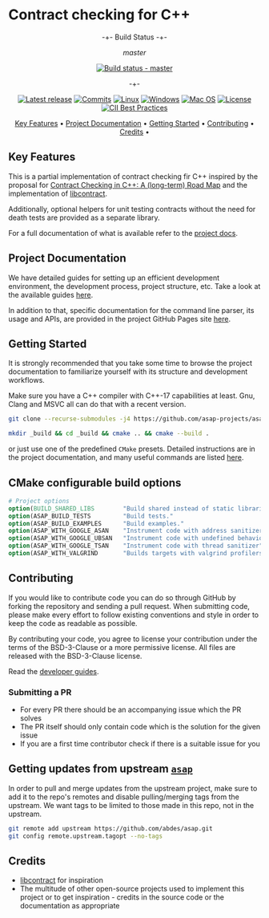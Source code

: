 # Contract checking for C++

<div align="center">

-+- Build Status -+-

_master_

[![Build status - master][build-status-master-badge]][build-matrix]

-+-

[![Latest release][release-badge]][latest-release]
[![Commits][last-commit-badge]][commits]
[![Linux][linux-badge]][latest-release]
[![Windows][windows-badge]][latest-release]
[![Mac OS][macos-badge]][latest-release]
[![License][license-badge]][license]
[![CII Best Practices][openssf-badge]][openssf-project]

</div>

<p align="center">
  <a href="#key-features">Key Features</a> •
  <a href="#project-documentation">Project Documentation</a> •
  <a href="#getting-started">Getting Started</a> •
  <a href="#Contributing">Contributing</a> •
  <a href="#credits">Credits</a> •
</p>

## Key Features

This is a partial implementation of contract checking fir C++ inspired by the
proposal for [Contract Checking in C++: A (long-term) Road
Map](http://www.open-std.org/jtc1/sc22/wg21/docs/papers/2018/p1332r0.txt>) and
the implementation of
[libcontract](https://github.com/alexeiz/contracthttps://github.com/fblomqvi/libcontract).

Additionally, optional helpers for unit testing contracts without the need for
death tests are provided as a separate library.

For a full documentation of what is available refer to the
[project docs](https://asap-projects.github.io/asap-contract/).

## Project Documentation

We have detailed guides for setting up an efficient development environment, the
development process, project structure, etc. Take a look at the available guides
[here](https://abdes.github.io/asap/asap_master/html/).

In addition to that, specific documentation for the command line parser, its
usage and APIs, are provided in the project GitHub Pages site
[here](https://asap-projects.github.io/asap-contract/asap_contract_master/html/).

## Getting Started

It is strongly recommended that you take some time to browse the project
documentation to familiarize yourself with its structure and development
workflows.

Make sure you have a C++ compiler with C++-17 capabilities at least. Gnu, Clang
and MSVC all can do that with a recent version.

```bash
git clone --recurse-submodules -j4 https://github.com/asap-projects/asap-contract.git
```

```bash
mkdir _build && cd _build && cmake .. && cmake --build .
```

or just use one of the predefined `CMake` presets. Detailed instructions are in
the project documentation, and many useful commands are listed
[here](https://abdes.github.io/asap/asap_master/html/getting-started/useful-commands.html).

## CMake configurable build options

```cmake
# Project options
option(BUILD_SHARED_LIBS        "Build shared instead of static libraries."              ON)
option(ASAP_BUILD_TESTS         "Build tests."                                           OFF)
option(ASAP_BUILD_EXAMPLES      "Build examples."                                        OFF)
option(ASAP_WITH_GOOGLE_ASAN    "Instrument code with address sanitizer"                 OFF)
option(ASAP_WITH_GOOGLE_UBSAN   "Instrument code with undefined behavior sanitizer"      OFF)
option(ASAP_WITH_GOOGLE_TSAN    "Instrument code with thread sanitizer"                  OFF)
option(ASAP_WITH_VALGRIND       "Builds targets with valgrind profilers added"           OFF)
```

## Contributing

If you would like to contribute code you can do so through GitHub by forking the
repository and sending a pull request. When submitting code, please make every
effort to follow existing conventions and style in order to keep the code as
readable as possible.

By contributing your code, you agree to license your contribution under the
terms of the BSD-3-Clause or a more permissive license. All files are released
with the BSD-3-Clause license.

Read the [developer guides](https://abdes.github.io/asap/asap_master/html/).

### Submitting a PR

- For every PR there should be an accompanying issue which the PR solves
- The PR itself should only contain code which is the solution for the given
  issue
- If you are a first time contributor check if there is a suitable issue for you

## Getting updates from upstream [`asap`](https://github.com/abdes/asap)

In order to pull and merge updates from the upstream project, make sure to add
it to the repo's remotes and disable pulling/merging tags from the upstream. We
want tags to be limited to those made in this repo, not in the upstream.

```bash
git remote add upstream https://github.com/abdes/asap.git
git config remote.upstream.tagopt --no-tags
```

## Credits

- [libcontract](https://github.com/alexeiz/contracthttps://github.com/fblomqvi/libcontract)
  for inspiration
- The multitude of other open-source projects used to implement this project or
  to get inspiration - credits in the source code or the documentation as
  appropriate

[build-matrix]: https://github.com/asap-projects/asap-contract/actions/workflows/cmake-build.yml?branch=master
[build-status-develop-badge]: https://github.com/asap-projects/asap-contract/actions/workflows/cmake-build.yml/badge.svg?branch=develop
[build-status-master-badge]: https://github.com/asap-projects/asap-contract/actions/workflows/cmake-build.yml/badge.svg?branch=master
[cleanup-thumb]: https://asciinema.org/a/JOXq0l9CLZMolNcGhOnc84tNO.svg
[cleanup-video]: https://asciinema.org/a/JOXq0l9CLZMolNcGhOnc84tNO?autoplay=1
[commits]: https://github.com/asap-projects/asap-contract/commits
[customize-thumb]: https://cdn.loom.com/sessions/thumbnails/bedff4e1532441a6af6497653e52cede-with-play.gif
[customize-video]: https://www.loom.com/embed/bedff4e1532441a6af6497653e52cede
[from-template-thumb]: https://cdn.loom.com/sessions/thumbnails/087f217b73454728900baa8b1487f358-with-play.gif
[from-template-video]: https://www.loom.com/embed/087f217b73454728900baa8b1487f358
[hello-world-thumb]: https://cdn.loom.com/sessions/thumbnails/ff20f1771a6d448c8fd7b6e53e117c93-with-play.gif
[hello-world-video]: https://www.loom.com/embed/ff20f1771a6d448c8fd7b6e53e117c93
[last-commit-badge]: https://img.shields.io/github/last-commit/asap-projects/asap-contract
[latest-release]: https://github.com/asap-projects/asap-contract/releases/latest
[license-badge]: https://img.shields.io/github/license/asap-projects/asap-contract
[license]: https://opensource.org/licenses/BSD-3-Clause
[linux-badge]: https://img.shields.io/badge/OS-linux-blue
[macos-badge]: https://img.shields.io/badge/OS-macOS-blue
[openssf-badge]: https://bestpractices.coreinfrastructure.org/projects/5920/badge
[openssf-project]: https://bestpractices.coreinfrastructure.org/projects/5920
[project-docs-thumb]: https://cdn.loom.com/sessions/thumbnails/131bd53f1a004387b09bbeeb80a41f3e-with-play.gif
[project-docs-video]: https://www.loom.com/embed/131bd53f1a004387b09bbeeb80a41f3e
[project-docs]: https://abdes.github.io/asap/asap_master/html/index.html
[release-badge]: https://img.shields.io/github/v/release/asap-projects/asap-contract
[windows-badge]: https://img.shields.io/badge/OS-windows-blue
